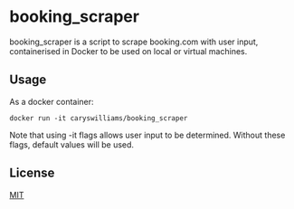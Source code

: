 # booking_scraper

booking_scraper is a script to scrape booking.com with user input, containerised in Docker to be used on local or virtual machines.

## Usage

As a docker container:

```
docker run -it caryswilliams/booking_scraper
```
Note that using -it flags allows user input to be determined. Without these flags, default values will be used.

## License
[MIT](https://choosealicense.com/licenses/mit/)